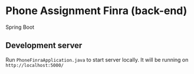 # Phone Assignment Finra (back-end)

Spring Boot

## Development server

Run `PhoneFinraApplication.java` to start server locally. It will be running on `http://localhost:5000/` 

